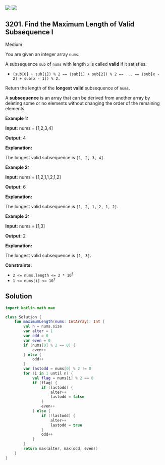 [![](https://img.shields.io/github/stars/javadev/LeetCode-in-Kotlin?label=Stars&style=flat-square)](https://github.com/javadev/LeetCode-in-Kotlin)
[![](https://img.shields.io/github/forks/javadev/LeetCode-in-Kotlin?label=Fork%20me%20on%20GitHub%20&style=flat-square)](https://github.com/javadev/LeetCode-in-Kotlin/fork)

## 3201\. Find the Maximum Length of Valid Subsequence I

Medium

You are given an integer array `nums`.

A subsequence `sub` of `nums` with length `x` is called **valid** if it satisfies:

*   `(sub[0] + sub[1]) % 2 == (sub[1] + sub[2]) % 2 == ... == (sub[x - 2] + sub[x - 1]) % 2.`

Return the length of the **longest** **valid** subsequence of `nums`.

A **subsequence** is an array that can be derived from another array by deleting some or no elements without changing the order of the remaining elements.

**Example 1:**

**Input:** nums = [1,2,3,4]

**Output:** 4

**Explanation:**

The longest valid subsequence is `[1, 2, 3, 4]`.

**Example 2:**

**Input:** nums = [1,2,1,1,2,1,2]

**Output:** 6

**Explanation:**

The longest valid subsequence is `[1, 2, 1, 2, 1, 2]`.

**Example 3:**

**Input:** nums = [1,3]

**Output:** 2

**Explanation:**

The longest valid subsequence is `[1, 3]`.

**Constraints:**

*   <code>2 <= nums.length <= 2 * 10<sup>5</sup></code>
*   <code>1 <= nums[i] <= 10<sup>7</sup></code>

## Solution

```kotlin
import kotlin.math.max

class Solution {
    fun maximumLength(nums: IntArray): Int {
        val n = nums.size
        var alter = 1
        var odd = 0
        var even = 0
        if (nums[0] % 2 == 0) {
            even++
        } else {
            odd++
        }
        var lastodd = nums[0] % 2 != 0
        for (i in 1 until n) {
            val flag = nums[i] % 2 == 0
            if (flag) {
                if (lastodd) {
                    alter++
                    lastodd = false
                }
                even++
            } else {
                if (!lastodd) {
                    alter++
                    lastodd = true
                }
                odd++
            }
        }
        return max(alter, max(odd, even))
    }
}
```